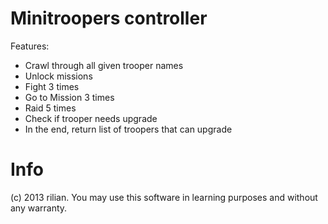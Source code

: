 Minitroopers controller
==============================

Features:

* Crawl through all given trooper names
* Unlock missions
* Fight 3 times
* Go to Mission 3 times
* Raid 5 times
* Check if trooper needs upgrade
* In the end, return list of troopers that can upgrade

Info
====

(c) 2013 rilian. You may use this software in learning purposes and without any warranty.
